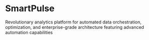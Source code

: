 # SmartPulse
Revolutionary analytics platform for automated data orchestration, optimization, and enterprise-grade architecture featuring advanced automation capabilities
